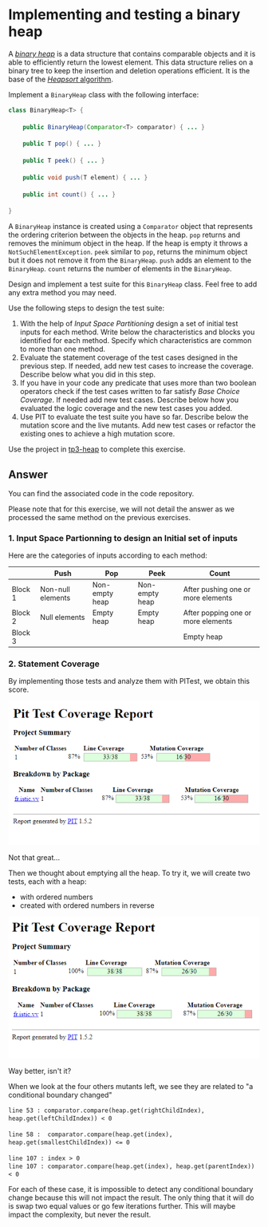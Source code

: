 # Implementing and testing a binary heap

A [*binary heap*](https://en.wikipedia.org/wiki/Binary_heap) is a data structure that contains comparable objects and it is able to efficiently return the lowest element.
This data structure relies on a binary tree to keep the insertion and deletion operations efficient. It is the base of the [*Heapsort* algorithm](https://en.wikipedia.org/wiki/Heapsort).

Implement a `BinaryHeap` class with the following interface:

```java
class BinaryHeap<T> {

    public BinaryHeap(Comparator<T> comparator) { ... }

    public T pop() { ... }

    public T peek() { ... }

    public void push(T element) { ... }

    public int count() { ... }

}
```

A `BinaryHeap` instance is created using a `Comparator` object that represents the ordering criterion between the objects in the heap.
`pop` returns and removes the minimum object in the heap. If the heap is empty it throws a `NotSuchElementException`.
`peek` similar to `pop`, returns the minimum object but it does not remove it from the `BinaryHeap`.
`push` adds an element to the `BinaryHeap`.
`count` returns the number of elements in the `BinaryHeap`.

Design and implement a test suite for this `BinaryHeap` class.
Feel free to add any extra method you may need.

Use the following steps to design the test suite:

1. With the help of *Input Space Partitioning* design a set of initial test inputs for each method. Write below the characteristics and blocks you identified for each method. Specify which characteristics are common to more than one method.
2. Evaluate the statement coverage of the test cases designed in the previous step. If needed, add new test cases to increase the coverage. Describe below what you did in this step.
3. If you have in your code any predicate that uses more than two boolean operators check if the test cases written to far satisfy *Base Choice Coverage*. If needed add new test cases. Describe below how you evaluated the logic coverage and the new test cases you added.
4. Use PIT to evaluate the test suite you have so far. Describe below the mutation score and the live mutants. Add new test cases or refactor the existing ones to achieve a high mutation score.

Use the project in [tp3-heap](../code/tp3-heap) to complete this exercise.

## Answer

You can find the associated code in the code repository.

Please note that for this exercise, we will not detail the answer as we processed the same method on the previous exercises.

### 1. Input Space Partionning to design an Initial set of inputs

Here are the categories of inputs according to each method:

| | Push | Pop | Peek | Count |
|-|-|-|-|-|
|Block 1| Non-null elements | Non-empty heap | Non-empty heap | After pushing one or more elements
|Block 2| Null elements | Empty heap | Empty heap | After popping one or more elements
|Block 3| | | | Empty heap

### 2. Statement Coverage

By implementing those tests and analyze them with PITest, we obtain this score.

![img_1.png](img_1.png)

Not that great...

Then we thought about emptying all the heap. To try it, we will create two tests, each with a heap:
- with ordered numbers
- created with ordered numbers in reverse

![img.png](img.png)

Way better, isn't it?

When we look at the four others mutants left, we see they are related to "a conditional boundary changed"
```
line 53 : comparator.compare(heap.get(rightChildIndex), heap.get(leftChildIndex)) < 0

line 58 :  comparator.compare(heap.get(index), heap.get(smallestChildIndex)) <= 0

line 107 : index > 0
line 107 : comparator.compare(heap.get(index), heap.get(parentIndex)) < 0
```

For each of these case, it is impossible to detect any conditional boundary change because this will not impact the result.
The only thing that it will do is swap two equal values or go few iterations further.
This will maybe impact the complexity, but never the result.